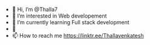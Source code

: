 - 👋 Hi, I’m @Thalla7
- 👀 I’m interested in Web developement
- 🌱 I’m currently learning Full stack development
- 💞
- 📫 How to reach me https://linktr.ee/Thallavenkatesh

<!---
Thalla7/Thalla7 is a ✨ special ✨ repository because its `README.md` (this file) appears on your GitHub profile.
You can click the Preview link to take a look at your changes.
--->
